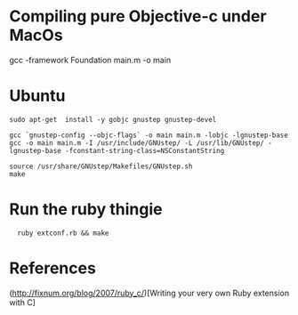 # Compiling pure Objective-c under MacOs

  gcc  -framework Foundation  main.m -o main

# Ubuntu

    sudo apt-get  install -y gobjc gnustep gnustep-devel

    gcc `gnustep-config --objc-flags` -o main main.m -lobjc -lgnustep-base
    gcc -o main main.m -I /usr/include/GNUstep/ -L /usr/lib/GNUstep/ -lgnustep-base -fconstant-string-class=NSConstantString

    source /usr/share/GNUstep/Makefiles/GNUstep.sh
    make

# Run the ruby thingie

      ruby extconf.rb && make


# References
(http://fixnum.org/blog/2007/ruby_c/)[Writing your very own Ruby extension with C]
